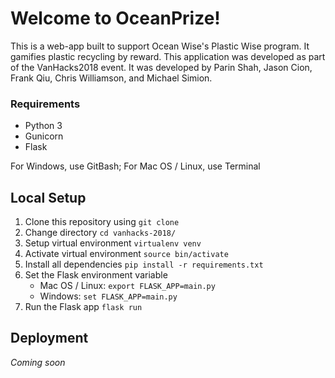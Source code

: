 # Welcome to OceanPrize!

This is a web-app built to support Ocean Wise's Plastic Wise program. It gamifies plastic recycling by reward. This application was developed as part of the VanHacks2018 event. It was developed by Parin Shah, Jason Cion, Frank Qiu, Chris Williamson, and Michael Simion.

### Requirements

* Python 3
* Gunicorn
* Flask

For Windows, use GitBash; For Mac OS / Linux, use Terminal

## Local Setup

1. Clone this repository using `git clone`
2. Change directory `cd vanhacks-2018/`
2. Setup virtual environment `virtualenv venv`
3. Activate virtual environment `source bin/activate`
4. Install all dependencies `pip install -r requirements.txt`
5. Set the Flask environment variable
    * Mac OS / Linux: `export FLASK_APP=main.py`
    * Windows: `set FLASK_APP=main.py`
6. Run the Flask app `flask run`

## Deployment

*Coming soon*
